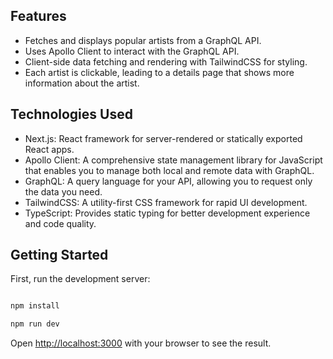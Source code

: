 ## Features

- Fetches and displays popular artists from a GraphQL API.
- Uses Apollo Client to interact with the GraphQL API.
- Client-side data fetching and rendering with TailwindCSS for styling.
- Each artist is clickable, leading to a details page that shows more information about the artist.


## Technologies Used

- Next.js: React framework for server-rendered or statically exported React apps.
- Apollo Client: A comprehensive state management library for JavaScript that enables you to manage both local and remote data with GraphQL.
- GraphQL: A query language for your API, allowing you to request only the data you need.
- TailwindCSS: A utility-first CSS framework for rapid UI development.
- TypeScript: Provides static typing for better development experience and code quality.

## Getting Started

First, run the development server:

```bash

npm install 

npm run dev
```

Open [http://localhost:3000](http://localhost:3000) with your browser to see the result.
